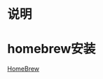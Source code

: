 # 说明

# homebrew安装

[HomeBrew](https://github.com/uniqueyehu/config-files/blob/master/mac/homebrew.md)